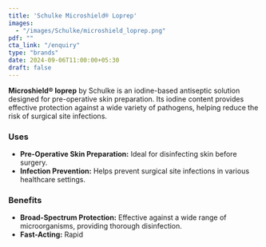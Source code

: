 ```yaml
---
title: 'Schulke Microshield® Loprep'
images:
  - "/images/Schulke/microshield_loprep.png"
pdf: ""
cta_link: "/enquiry"
type: "brands"
date: 2024-09-06T11:00:00+05:30
draft: false
---
```


<!-- ### Product Description -->

**Microshield® Ioprep** by Schulke is an iodine-based antiseptic solution designed for pre-operative skin preparation. Its iodine content provides effective protection against a wide variety of pathogens, helping reduce the risk of surgical site infections.

<!-- ### Key Features

- **Iodine-Based Antiseptic:** Effective against a wide range of bacteria, fungi, and viruses.
- **Rapid Action:** Begins killing microorganisms immediately upon application.
- **Easy Application:** Liquid form allows for quick and thorough skin coverage.
- **Long-Lasting Protection:** Continues to provide antimicrobial action throughout the surgical procedure.
- **Sterile Packaging:** Ensures product sterility for safe application on the skin. -->

### Uses

- **Pre-Operative Skin Preparation:** Ideal for disinfecting skin before surgery.
- **Infection Prevention:** Helps prevent surgical site infections in various healthcare settings.
<!-- 
### Who Needs This Product?

- **Surgeons and Medical Teams:** For ensuring patient skin is properly disinfected prior to surgery.
- **Hospitals and Surgical Centers:** Facilities focused on maintaining infection control standards. -->

### Benefits

- **Broad-Spectrum Protection:** Effective against a wide range of microorganisms, providing thorough disinfection.
- **Fast-Acting:** Rapid
